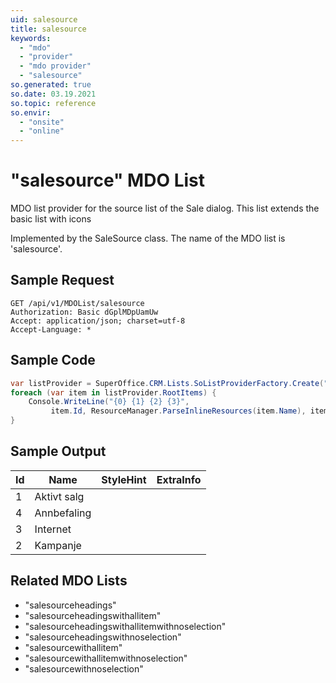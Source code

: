 ```yaml
---
uid: salesource
title: salesource
keywords:
  - "mdo"
  - "provider"
  - "mdo provider"
  - "salesource"
so.generated: true
so.date: 03.19.2021
so.topic: reference
so.envir:
  - "onsite"
  - "online"
---
```


# "salesource" MDO List
MDO list provider for the source list of the Sale dialog.
This list extends the basic <see cref="!:SourceRow" /> list with icons



Implemented by the <see cref="T:SuperOffice.CRM.Lists.SaleSource">SaleSource</see> class.
The name of the MDO list is 'salesource'.




## Sample Request

```http!
GET /api/v1/MDOList/salesource
Authorization: Basic dGplMDpUamUw
Accept: application/json; charset=utf-8
Accept-Language: *

```

## Sample Code
```cs
var listProvider = SuperOffice.CRM.Lists.SoListProviderFactory.Create("salesource", forceFlatList: true);
foreach (var item in listProvider.RootItems) {
    Console.WriteLine("{0} {1} {2} {3}", 
         item.Id, ResourceManager.ParseInlineResources(item.Name), item.StyleHint, item.ExtraInfo);
}
```

## Sample Output

|Id   | Name  |StyleHint|ExtraInfo |
| --- | ----- | ------- | -------- |
|1|Aktivt salg|||
|4|Annbefaling|||
|3|Internet|||
|2|Kampanje|||


## Related MDO Lists

* "salesourceheadings"
* "salesourceheadingswithallitem"
* "salesourceheadingswithallitemwithnoselection"
* "salesourceheadingswithnoselection"
* "salesourcewithallitem"
* "salesourcewithallitemwithnoselection"
* "salesourcewithnoselection"
